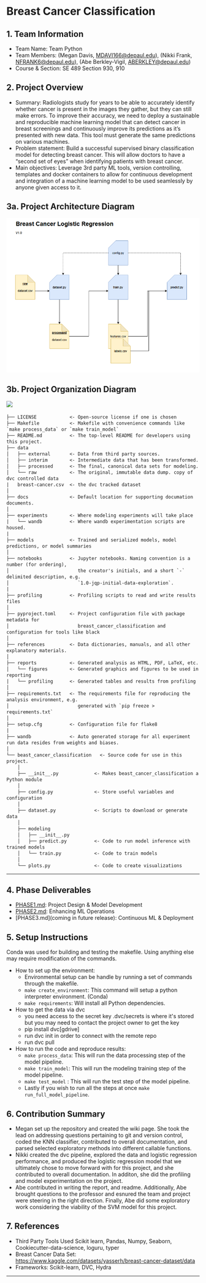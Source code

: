 # Breast Cancer Classification

## 1. Team Information
- Team Name: Team Python
- Team Members: (Megan Davis, MDAVI166@depaul.edu), (Nikki Frank, NFRANK6@depaul.edu), (Abe Berkley-Vigil, ABERKLEY@depaul.edu)
- Course & Section: SE 489 Section 930, 910

## 2. Project Overview
- Summary: Radiologists study for years to be able to accurately identify whether cancer is present in the images they gather, but they can still make errors. To improve their accuracy, we need to deploy a sustainable and reproducible machine learning model that can detect cancer in breast screenings and continuously improve its predictions as it’s presented with new data. This tool must generate the same predictions on various machines.
- Problem statement: Build a successful supervised binary classification model for detecting breast cancer. This will allow doctors to have a “second set of eyes” when identifying patients with breast cancer.
- Main objectives: Leverage 3rd party ML tools, version controlling, templates and docker containers to allow for continuous development and integration of a machine learning model to be used seamlessly by anyone given access to it.

## 3a. Project Architecture Diagram
<img src="./docs/Architecture_Diagram.png" width="600">

## 3b. Project Organization Diagram
<a target="_blank" href="https://cookiecutter-data-science.drivendata.org/">
    <img src="https://img.shields.io/badge/CCDS-Project%20template-328F97?logo=cookiecutter" />
</a>

```
├── LICENSE            <- Open-source license if one is chosen
├── Makefile           <- Makefile with convenience commands like `make process_data` or `make train_model`
├── README.md          <- The top-level README for developers using this project.
├── data
│   ├── external       <- Data from third party sources.
│   ├── interim        <- Intermediate data that has been transformed.
│   ├── processed      <- The final, canonical data sets for modeling.
│   └── raw            <- The original, immutable data dump. copy of dvc controlled data
|   breast-cancer.csv  <- the dvc tracked dataset
│
├── docs               <- Default location for supporting documation documents.
│
├── experiments        <- Where modeling experiments will take place
|   └── wandb          <- Where wandb experimentation scripts are housed.
|
├── models             <- Trained and serialized models, model predictions, or model summaries
│
├── notebooks          <- Jupyter notebooks. Naming convention is a number (for ordering),
│                         the creator's initials, and a short `-` delimited description, e.g.
│                         `1.0-jqp-initial-data-exploration`.
|
├── profiling          <- Profiling scripts to read and write results files
│
├── pyproject.toml     <- Project configuration file with package metadata for 
│                         breast_cancer_classification and configuration for tools like black
│
├── references         <- Data dictionaries, manuals, and all other explanatory materials.
│
├── reports            <- Generated analysis as HTML, PDF, LaTeX, etc.
│   └── figures        <- Generated graphics and figures to be used in reporting
|   └── profiling      <- Generated tables and results from profiling
│
├── requirements.txt   <- The requirements file for reproducing the analysis environment, e.g.
│                         generated with `pip freeze > requirements.txt`
│
├── setup.cfg          <- Configuration file for flake8
|
├── wandb              <- Auto generated storage for all experiment run data resides from weights and biases.
│
└── beast_cancer_classification   <- Source code for use in this project.
    │
    ├── __init__.py             <- Makes beast_cancer_classification a Python module
    │
    ├── config.py               <- Store useful variables and configuration
    │
    ├── dataset.py              <- Scripts to download or generate data
    │
    ├── modeling                
    │   ├── __init__.py 
    │   ├── predict.py          <- Code to run model inference with trained models          
    │   └── train.py            <- Code to train models
    │
    └── plots.py                <- Code to create visualizations
```

--------



## 4. Phase Deliverables
- [PHASE1.md](./PHASE1.md): Project Design & Model Development
- [PHASE2.md](./PHASE2.md): Enhancing ML Operations
- [PHASE3.md](coming in future release): Continuous ML & Deployment


## 5. Setup Instructions
Conda was used for building and testing the makefile. Using anything else may require modification of the commands.

- How to set up the environment: 
    - Environmental setup can be handle by running a set of commands through the makefile. 
    - `make create_environment`: This command will setup a python interpreter environment. (Conda)
    - `make requirements`: Will install all Python dependencies.
- How to get the data via dvc
    - you need access to the secret key .dvc/secrets is where it's stored but you may need to contact the project owner to get the key
    - pip install dvc[gdrive]
    - run dvc init in order to connect with the remote repo
    - run dvc pull
- How to run the code and reproduce results: 
    - `make process_data`: This will run the data processing step of the model pipeline.
    - `make train_model`: This will run the modeling training step of the model pipeline.
    - `make test_model` : This will run the test step of the model pipeline.
    - Lastly if you wish to run all the steps at once `make run_full_model_pipeline`.

## 6. Contribution Summary
- Megan set up the repository and created the wiki page. She took the lead on addressing questions pertaining to git and version control, coded the KNN classifier, contributed to overall documentation, and parsed selected exploratory methods into different callable functions.
- Nikki created the dvc pipeline, explored the data and logistic regression performance, and produced the logistic regression model that we ultimately chose to move forward with for this project, and she contributed to overall documentation. In additon, she did the profiling and model experimentation on the project.
- Abe contributed in writing the report, and readme. Additionally, Abe brought questions to the professor and esnured the team and project were steering in the right direction. Finally, Abe did some exploratory work considering the viability of the SVM model for this project.

## 7. References
- Third Party Tools Used Scikit learn, Pandas, Numpy, Seaborn, Cookiecutter-data-science, loguru, typer  
- Breast Cancer Data Set: https://www.kaggle.com/datasets/yasserh/breast-cancer-dataset/data
- Frameworks: Scikit-learn, DVC, Hydra

---


